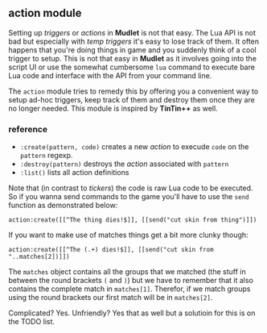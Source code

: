 ## action module
Setting up *triggers* or *actions* in **Mudlet** is not that easy. The Lua API is not bad but especially with *temp triggers* it's easy to lose track of them. It often happens that you're doing things in game and you suddenly think of a cool trigger to setup. This is not that easy in **Mudlet** as it involves going into the script UI or use the somewhat cumbersome `lua` command to execute bare Lua code and interface with the API from your command line.

The `action` module tries to remedy this by offering you a convenient way to setup ad-hoc triggers, keep track of them and destroy them once they are no longer needed. This module is inspired by **TinTin++** as well.

### reference
* `:create(pattern, code)` creates a new *action* to execude `code` on the `pattern` regexp.
* `:destroy(pattern)` destroys the *action* associated with `pattern`
* `:list()` lists all action definitions

Note that (in contrast to *tickers*) the code is raw Lua code to be executed. So if you wanna send commands to the game you'll have to use the `send` function as demonstrated below:
```
action:create([[^The thing dies!$]], [[send("cut skin from thing")]])
```

If you want to make use of matches things get a bit more clunky though:
```
action:create([[^The (.+) dies!$]], [[send("cut skin from "..matches[2])]])
```

The `matches` object contains all the groups that we matched (the stuff in between the round brackets `(` and `)`) but we have to remember that it also contains the complete match in `matches[1]`. Therefor, if we match groups using the round brackets our first match will be in `matches[2]`. 

Complicated? Yes. Unfriendly? Yes that as well but a solutioin for this is on the TODO list.